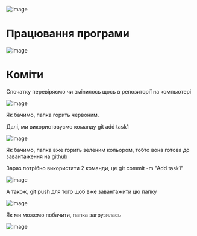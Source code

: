 ![image](https://user-images.githubusercontent.com/86669822/124268513-452f8a00-db42-11eb-92af-21715eaa7874.png)


# Працювання програми

![image](https://user-images.githubusercontent.com/86669822/124350956-4e7f2c00-dc00-11eb-90cf-21219157f730.png)







# Коміти

Спочатку перевіряємо чи змінилось щось в репозиторії на компьютері

![image](https://user-images.githubusercontent.com/86669822/124267959-98550d00-db41-11eb-9c08-12497e399dbc.png)

Як бачимо, папка горить червоним.

Далі, ми використовуємо команду git add task1

![image](https://user-images.githubusercontent.com/86669822/124268117-c63a5180-db41-11eb-8b89-8e1df2054b6b.png)

Як бачимо, папка вже горить зеленим кольором, тобто вона готова до завантаження на github

Зараз потрібно використати 2 команди, це git commit -m "Add task1"

![image](https://user-images.githubusercontent.com/86669822/124268270-f681f000-db41-11eb-9cf9-597cd1af8856.png)

А також, git push для того щоб вже завантажити цю папку

![image](https://user-images.githubusercontent.com/86669822/124268316-07326600-db42-11eb-978d-84a684898ffc.png)

Як ми можемо побачити, папка загрузилась

![image](https://user-images.githubusercontent.com/86669822/124268361-13b6be80-db42-11eb-9aa5-40c452195a56.png)
